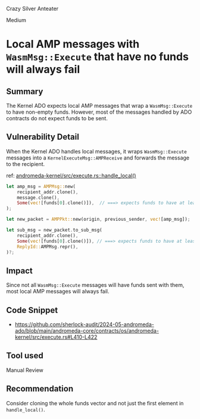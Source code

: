Crazy Silver Anteater

Medium

# Local AMP messages with `WasmMsg::Execute` that have no funds will always fail

## Summary
The Kernel ADO expects local AMP messages that wrap a `WasmMsg::Execute` to have non-empty funds. However, most of the messages handled by ADO contracts do not expect funds to be sent. 

## Vulnerability Detail
When the Kernel ADO handles local messages, it wraps `WasmMsg::Execute` messages into a `KernelExecuteMsg::AMPReceive` and forwards the message to the recipient. 

ref: [andromeda-kernel/src/execute.rs::handle_local()](https://github.com/sherlock-audit/2024-05-andromeda-ado/blob/main/andromeda-core/contracts/os/andromeda-kernel/src/execute.rs#L410-L422)
```rust
let amp_msg = AMPMsg::new(
    recipient_addr.clone(),
    message.clone(),
    Some(vec![funds[0].clone()]),  // ===> expects funds to have at least one element
);

let new_packet = AMPPkt::new(origin, previous_sender, vec![amp_msg]);

let sub_msg = new_packet.to_sub_msg(
    recipient_addr.clone(),
    Some(vec![funds[0].clone()]), // ===> expects funds to have at least one element
    ReplyId::AMPMsg.repr(),
)?;
```

## Impact
Since not all `WasmMsg::Execute` messages will have funds sent with them, most local AMP messages will always fail. 

## Code Snippet
- https://github.com/sherlock-audit/2024-05-andromeda-ado/blob/main/andromeda-core/contracts/os/andromeda-kernel/src/execute.rs#L410-L422

## Tool used
Manual Review

## Recommendation
Consider cloning the whole funds vector and not just the first element in `handle_local()`.